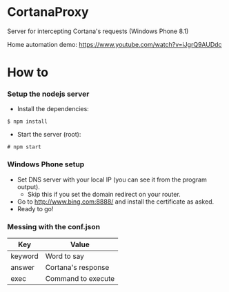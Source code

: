 CortanaProxy
============

Server for intercepting Cortana's requests (Windows Phone 8.1)

Home automation demo: https://www.youtube.com/watch?v=iJgrQ9AUDdc

# How to

### Setup the nodejs server

- Install the dependencies:
```
$ npm install
```

- Start the server (root):
```
# npm start
```

### Windows Phone setup
- Set DNS server with your local IP (you can see it from the program output).
  - Skip this if you set the domain redirect on your router.
- Go to http://www.bing.com:8888/ and install the certificate as asked.
- Ready to go!


### Messing with the conf.json

| Key     | Value              |
| ------- | ------------------ |
| keyword | Word to say        |
| answer  | Cortana's response |
| exec    | Command to execute |
